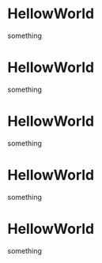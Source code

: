 # HellowWorld
something

# HellowWorld
something

# HellowWorld
something

# HellowWorld
something

# HellowWorld
something

